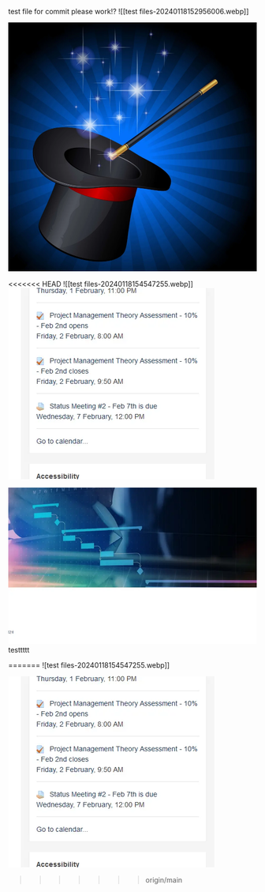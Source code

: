 test file for commit
please work!?
![[test files-20240118152956006.webp]]

![Alt text](../!Images/Magic-01.webp)


<<<<<<< HEAD
![[test files-20240118154547255.webp]]![](../!Images/test%20files-20240118154646722.webp)


![](!Images/test%20files-20240118155039084.webp) testtttt

=======
![test files-20240118154547255.webp]]

![](../!Images/test%20files-20240118154646722.webp)
>>>>>>> origin/main
